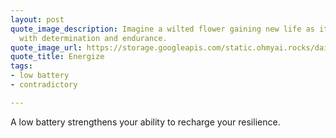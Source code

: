 ```yaml
---
layout: post
quote_image_description: Imagine a wilted flower gaining new life as it's watered
  with determination and endurance.
quote_image_url: https://storage.googleapis.com/static.ohmyai.rocks/daily/2024-04-17.jpg
quote_title: Energize
tags:
- low battery
- contradictory

---
```


A low battery strengthens your ability to recharge your resilience.